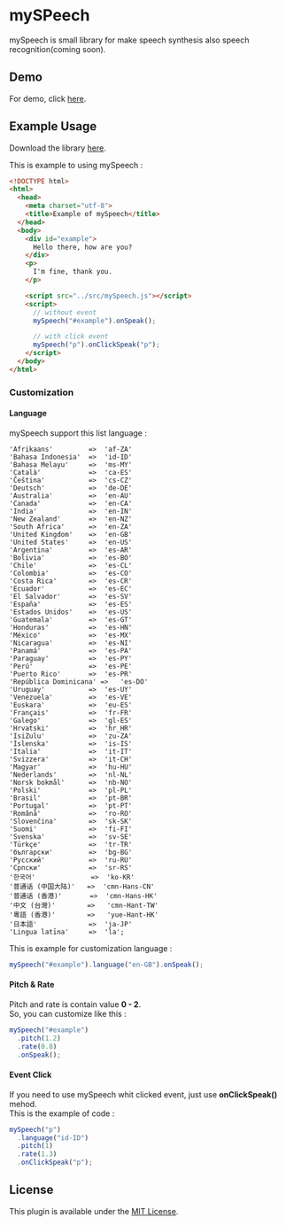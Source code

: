 # mySPeech

mySpeech is small library for make speech synthesis also speech recognition(coming soon).

## Demo
For demo, click [here](http://hermawan.id/example/).

## Example Usage

Download the library  [here](https://github.com/hermawan22/mySpeech/archive/master.zip).

This is example to using mySpeech :
```html
<!DOCTYPE html>
<html>
  <head>
    <meta charset="utf-8">
    <title>Example of mySpeech</title>
  </head>
  <body>
    <div id="example">
      Hello there, how are you?
    </div>
    <p>
      I'm fine, thank you.
    </p>

    <script src="../src/mySpeech.js"></script>
    <script>
      // without event
      mySpeech("#example").onSpeak();

      // with click event
      mySpeech("p").onClickSpeak("p");
    </script>
  </body>
</html>
```

### Customization
#### Language
mySpeech support this list language :
```
'Afrikaans'         =>  'af-ZA'
'Bahasa Indonesia'  =>  'id-ID'
'Bahasa Melayu'     =>  'ms-MY'
'Català'            =>  'ca-ES'
'Čeština'           =>  'cs-CZ'
'Deutsch'           =>  'de-DE'
'Australia'         =>  'en-AU'
'Canada'            =>  'en-CA'
'India'             =>  'en-IN'
'New Zealand'       =>  'en-NZ'
'South Africa'      =>  'en-ZA'
'United Kingdom'    =>  'en-GB'
'United States'     =>  'en-US'
'Argentina'         =>  'es-AR'
'Bolivia'           =>  'es-BO'
'Chile'             =>  'es-CL'
'Colombia'          =>  'es-CO'
'Costa Rica'        =>  'es-CR'
'Ecuador'           =>  'es-EC'
'El Salvador'       =>  'es-SV'
'España'            =>  'es-ES'
'Estados Unidos'    =>  'es-US'
'Guatemala'         =>  'es-GT'
'Honduras'          =>  'es-HN'
'México'            =>  'es-MX'
'Nicaragua'         =>  'es-NI'
'Panamá'            =>  'es-PA'
'Paraguay'          =>  'es-PY'
'Perú'              =>  'es-PE'
'Puerto Rico'       =>  'es-PR'
'República Dominicana' =>   'es-DO'
'Uruguay'           =>  'es-UY'
'Venezuela'         =>  'es-VE'
'Euskara'           =>  'eu-ES'
'Français'          =>  'fr-FR'
'Galego'            =>  'gl-ES'
'Hrvatski'          =>  'hr_HR'
'IsiZulu'           =>  'zu-ZA'
'Íslenska'          =>  'is-IS'
'Italia'            =>  'it-IT'
'Svizzera'          =>  'it-CH'
'Magyar'            =>  'hu-HU'
'Nederlands'        =>  'nl-NL'
'Norsk bokmål'      =>  'nb-NO'
'Polski'            =>  'pl-PL'
'Brasil'            =>  'pt-BR'
'Portugal'          =>  'pt-PT'
'Română'            =>  'ro-RO'
'Slovenčina'        =>  'sk-SK'
'Suomi'             =>  'fi-FI'
'Svenska'           =>  'sv-SE'
'Türkçe'            =>  'tr-TR'
'български'         =>  'bg-BG'
'Pусский'           =>  'ru-RU'
'Српски'            =>  'sr-RS'
'한국어'              =>  'ko-KR'
'普通话 (中国大陆)'   =>  'cmn-Hans-CN'
'普通话 (香港)'       =>  'cmn-Hans-HK'
'中文 (台灣)'        =>   'cmn-Hant-TW'
'粵語 (香港)'        =>   'yue-Hant-HK'
'日本語'             =>  'ja-JP'
'Lingua latīna'     =>  'la';
```
This is example for customization language :
```javascript
mySpeech("#example").language("en-GB").onSpeak();
```

#### Pitch & Rate
Pitch and rate is contain value **0 - 2**.  
So, you can customize like this :
```javascript
mySpeech("#example")
  .pitch(1.2)
  .rate(0.8)
  .onSpeak();
```

#### Event Click
If you need to use mySpeech whit clicked event, just use **onClickSpeak()** mehod.  
This is the example of code :
```javascript
mySpeech("p")
  .language("id-ID")
  .pitch(1)
  .rate(1.3)
  .onClickSpeak("p");
```

## License
This plugin is available under the [MIT License](https://opensource.org/licenses/MIT).
